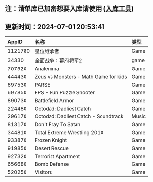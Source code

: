 ## 注：清单库已加密想要入库请使用 ([入库工具](https://github.com/BlankTMing/ManifestAutoUpdate/releases))

## 更新时间：2024-07-01 20:53:41
| AppID | 名称 | 类型  |
| :-------------------- | :----------------------------- | :----------- |
| 1121780 | 星位继承者| Game |
| 34330 | 全面战争：幕府将军2| game |
| 707920 | Analemma| Game |
| 444430 | Zeus vs Monsters - Math Game for kids| Game |
| 697530 | PARSE| Game |
| 697850 | FPS - Fun Puzzle Shooter| Game |
| 890730 | Battlefield  Armor| Game |
| 224480 | Octodad: Dadliest Catch| Game |
| 296170 | Octodad: Dadliest Catch - Soundtrack| Music |
| 813170 | Don't Pray To Satan| Game |
| 344810 | Total Extreme Wrestling 2010| Game |
| 933870 | Frozen Knight| Game |
| 919850 | Desert Rescue| Game |
| 927320 | Terrorist Apartment| Game |
| 656680 | Bomb Defense| Game |
| 520250 | Visitors| Game |
